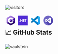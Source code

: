 
![visitors](https://visitor-badge.laobi.icu/badge?page_id=angelucas.angelucas)

<img align="left" src="img/csharp.png" style="padding: 1%" /></a>
<img align="left" src="img/dotnet.png" style="padding: 1%" /></a>
<img align="left" src="img/vscode.png" style="padding: 1%" />
<img align="left" src="img/visual-studio.png" style="padding: 1%" />
<!-- <img align="left" src="img/mysql.png" style="padding: 1%" /></a>
<img align="left" src="img/git.png" style="padding: 1%" /></a> -->

<br />

<!-- ![HTML](https://img.shields.io/badge/-HTML-05122A?style=flat&logo=HTML5)&nbsp;
![CSS](https://img.shields.io/badge/-CSS-05122A?style=flat&logo=CSS3&logoColor=1572B6)&nbsp;
![Bootstrap](https://img.shields.io/badge/-Bootstrap-05122A?style=flat&logo=bootstrap&logoColor=563D7C)
![JavaScript](https://img.shields.io/badge/-JavaScript-05122A?style=flat&logo=javascript)&nbsp;
![jQuery](https://img.shields.io/badge/-jQuery-05122A?style=flat&logo=jQuery)&nbsp;
![Visual Studio Code](https://img.shields.io/badge/-Visual%20Studio%20Code-05122A?style=flat&logo=visual-studio-code&logoColor=007ACC)&nbsp;
![C#](https://img.shields.io/badge/C%23%20-05122A?style=flat&logo=c-sharp&logoColor=FFA518)
[![Linkedin](https://img.shields.io/badge/-LucasAngelo-blue?style=flat-square&logo=Linkedin&logoColor=white)](https://www.linkedin.com/in/lucas-angelo-in/)&nbsp; -->

## &#x1f4c8; GitHub Stats

<p align="left"><img align="left" src="https://github-readme-stats.vercel.app/api/top-langs?username=angelucas&show_icons=true&locale=en&layout=compact&theme=radical" alt="vaulstein" /></p>
